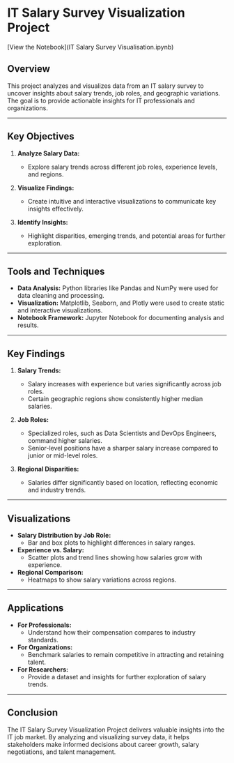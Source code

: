 # IT Salary Survey Visualization Project 
[View the Notebook](IT Salary Survey Visualisation.ipynb)

## Overview

This project analyzes and visualizes data from an IT salary survey to uncover insights about salary trends, job roles, and geographic variations. The goal is to provide actionable insights for IT professionals and organizations.

---

## Key Objectives

1. **Analyze Salary Data:**
   - Explore salary trends across different job roles, experience levels, and regions.

2. **Visualize Findings:**
   - Create intuitive and interactive visualizations to communicate key insights effectively.

3. **Identify Insights:**
   - Highlight disparities, emerging trends, and potential areas for further exploration.

---

## Tools and Techniques

- **Data Analysis:** Python libraries like Pandas and NumPy were used for data cleaning and processing.
- **Visualization:** Matplotlib, Seaborn, and Plotly were used to create static and interactive visualizations.
- **Notebook Framework:** Jupyter Notebook for documenting analysis and results.

---

## Key Findings

1. **Salary Trends:**
   - Salary increases with experience but varies significantly across job roles.
   - Certain geographic regions show consistently higher median salaries.

2. **Job Roles:**
   - Specialized roles, such as Data Scientists and DevOps Engineers, command higher salaries.
   - Senior-level positions have a sharper salary increase compared to junior or mid-level roles.

3. **Regional Disparities:**
   - Salaries differ significantly based on location, reflecting economic and industry trends.

---

## Visualizations

- **Salary Distribution by Job Role:**
  - Bar and box plots to highlight differences in salary ranges.
- **Experience vs. Salary:**
  - Scatter plots and trend lines showing how salaries grow with experience.
- **Regional Comparison:**
  - Heatmaps to show salary variations across regions.

---

## Applications

- **For Professionals:**
  - Understand how their compensation compares to industry standards.
- **For Organizations:**
  - Benchmark salaries to remain competitive in attracting and retaining talent.
- **For Researchers:**
  - Provide a dataset and insights for further exploration of salary trends.

---

## Conclusion

The IT Salary Survey Visualization Project delivers valuable insights into the IT job market. By analyzing and visualizing survey data, it helps stakeholders make informed decisions about career growth, salary negotiations, and talent management.
